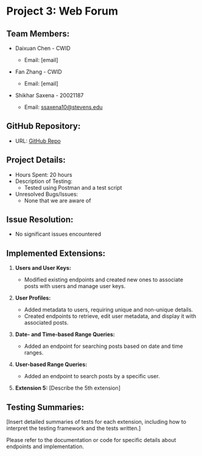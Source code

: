 # Project 3: Web Forum

## Team Members:
- Daixuan Chen - CWID
  - Email: [email]

- Fan Zhang - CWID
  - Email: [email]

- Shikhar Saxena - 20021187
  - Email: ssaxena10@stevens.edu

## GitHub Repository:
- URL: [GitHub Repo](https://github.com/Shikhar253/project3)

## Project Details:
- Hours Spent: 20 hours
- Description of Testing:
  - Tested using Postman and a test script
- Unresolved Bugs/Issues:
  - None that we are aware of

## Issue Resolution:
- No significant issues encountered

## Implemented Extensions:
1) **Users and User Keys:**
   - Modified existing endpoints and created new ones to associate posts with users and manage user keys.

2) **User Profiles:**
   - Added metadata to users, requiring unique and non-unique details.
   - Created endpoints to retrieve, edit user metadata, and display it with associated posts.

3) **Date- and Time-based Range Queries:**
   - Added an endpoint for searching posts based on date and time ranges.

4) **User-based Range Queries:**
   - Added an endpoint to search posts by a specific user.

5) **Extension 5:** [Describe the 5th extension]

## Testing Summaries:
[Insert detailed summaries of tests for each extension, including how to interpret the testing framework and the tests written.]

Please refer to the documentation or code for specific details about endpoints and implementation.
